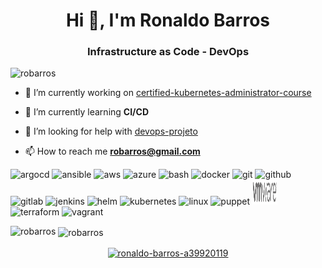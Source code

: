 <h1 align="center">Hi 👋, I'm Ronaldo Barros</h1>
<h3 align="center">Infrastructure as Code - DevOps</h3>

<p align="left"> <img src="https://komarev.com/ghpvc/?username=robarros" alt="robarros" /> </p>

- 🔭 I’m currently working on [certified-kubernetes-administrator-course](https://github.com/robarros/certified-kubernetes-administrator-course)

- 🌱 I’m currently learning **CI/CD**

- 🤝 I’m looking for help with [devops-projeto](https://github.com/robarros/devops-projeto)

- 📫 How to reach me **robarros@gmail.com**


<p align="left"><img src="https://www.vectorlogo.zone/logos/argoprojio/argoprojio-ar21.svg" alt="argocd" width="40" height="40"/> <img src="https://www.vectorlogo.zone/logos/ansible/ansible-ar21.svg" alt="ansible" width="40" height="40"/> <img src="https://devicons.github.io/devicon/devicon.git/icons/amazonwebservices/amazonwebservices-original-wordmark.svg" alt="aws" width="40" height="40"/> <img src="https://www.vectorlogo.zone/logos/microsoft_azure/microsoft_azure-icon.svg" alt="azure" width="40" height="40"/> <img src="https://www.vectorlogo.zone/logos/gnu_bash/gnu_bash-icon.svg" alt="bash" width="40" height="40"/> <img src="https://devicons.github.io/devicon/devicon.git/icons/docker/docker-original-wordmark.svg" alt="docker" width="40" height="40"/> <img src="https://www.vectorlogo.zone/logos/git-scm/git-scm-icon.svg" alt="git" width="40" height="40"/> <img src="https://www.vectorlogo.zone/logos/github/github-ar21.svg" alt="github" width="40" height="40"/> <img src="https://www.vectorlogo.zone/logos/gitlab/gitlab-ar21.svg" alt="gitlab" width="40" height="40"/> <img src="https://www.vectorlogo.zone/logos/jenkins/jenkins-icon.svg" alt="jenkins" width="40" height="40"/> <img src="https://www.vectorlogo.zone/logos/helmsh/helmsh-ar21.svg" alt="helm" width="40" height="40"/> <img src="https://www.vectorlogo.zone/logos/kubernetes/kubernetes-icon.svg" alt="kubernetes" width="40" height="40"/> <img src="https://devicons.github.io/devicon/devicon.git/icons/linux/linux-original.svg" alt="linux" width="40" height="40"/> <img src="https://www.vectorlogo.zone/logos/puppet/puppet-ar21.svg" alt="puppet" width="40" height="40"/> <img src="https://raw.githubusercontent.com/cncf/landscape/master/hosted_logos/vmware.svg" alt="vmware" width="40" height="40"/> <img src="https://www.vectorlogo.zone/logos/terraformio/terraformio-ar21.svg" alt="terraform" width="40" height="40"/> <img src="https://www.vectorlogo.zone/logos/vagrantup/vagrantup-icon.svg" alt="vagrant" width="40" height="40"/></p><p><img align="left" src="https://github-readme-stats.vercel.app/api/top-langs/?username=robarros&layout=compact&hide=html" alt="robarros" /></p>

<p>&nbsp;<img align="center" src="https://github-readme-stats.vercel.app/api?username=robarros&show_icons=true" alt="robarros" /></p>

<p align="center">
<a href="https://linkedin.com/in/ronaldo-barros-a39920119" target="blank"><img align="center" src="https://cdn.jsdelivr.net/npm/simple-icons@3.0.1/icons/linkedin.svg" alt="ronaldo-barros-a39920119" height="30" width="30" /></a>
</p>
